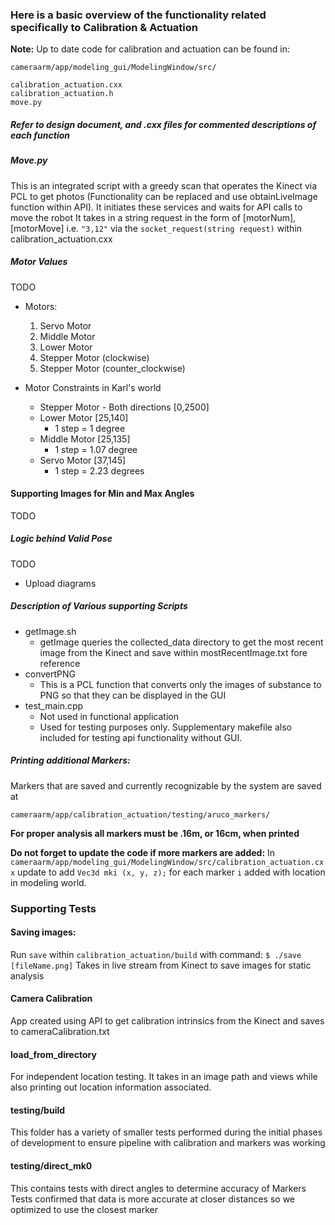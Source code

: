 ### Here is a basic overview of the functionality related specifically to Calibration & Actuation

**Note:**
Up to date code for calibration and actuation can be found in:
```
cameraarm/app/modeling_gui/ModelingWindow/src/

calibration_actuation.cxx
calibration_actuation.h
move.py
```

##### Refer to design document, and .cxx files for commented descriptions of each function
##### Move.py
This is an integrated script with a greedy scan that operates the Kinect via PCL to get photos (Functionality can be replaced and use obtainLiveImage function within API). It initiates these services and waits for API calls to move the robot
It takes in a string request in the form of [motorNum],[motorMove] i.e. ```"3,12"``` via the ```socket_request(string request)``` within calibration_actuation.cxx

##### Motor Values
TODO
- Motors:
  1. Servo Motor
  2. Middle Motor
  3. Lower Motor
  4. Stepper Motor (clockwise)
  5. Stepper Motor (counter_clockwise)

- Motor Constraints in Karl's world
  - Stepper Motor - Both directions [0,2500]
  - Lower Motor [25,140]
    - 1 step = 1 degree
  - Middle Motor [25,135]
    - 1 step = 1.07 degree
  - Servo Motor [37,145]
    - 1 step = 2.23 degrees

#### Supporting Images for Min and Max Angles
TODO

##### Logic behind Valid Pose
TODO
- Upload diagrams

##### Description of Various supporting Scripts
- getImage.sh
  - getImage queries the collected_data directory to get the most recent image from the Kinect and save within mostRecentImage.txt fore reference
- convertPNG
  - This is a PCL function that converts only the images of substance to PNG so that they can be displayed in the GUI
- test_main.cpp
  - Not used in functional application
  - Used for testing purposes only. Supplementary makefile also included for testing api functionality without GUI.

##### Printing additional Markers:
Markers that are saved and currently recognizable by the system are saved at
```
cameraarm/app/calibration_actuation/testing/aruco_markers/
```
**For proper analysis all markers must be .16m, or 16cm, when printed**

**Do not forget to update the code if more markers are added:**
In ```cameraarm/app/modeling_gui/ModelingWindow/src/calibration_actuation.cxx``` update to add ```Vec3d mki (x, y, z);``` for each marker ```i``` added with location in modeling world.

### Supporting Tests

#### Saving images:
Run `save` within `calibration_actuation/build`
with command: `$ ./save [fileName.png]`
Takes in live stream from Kinect to save images for static analysis

#### Camera Calibration
App created using API to get calibration intrinsics from the Kinect and saves to cameraCalibration.txt

#### load_from_directory
For independent location testing. It takes in an image path and views while also printing out location information associated.

#### testing/build
This folder has a variety of smaller tests performed during the initial phases of development to ensure pipeline with calibration and markers was working

#### testing/direct_mk0
This contains tests with direct angles to determine accuracy of Markers
Tests confirmed that data is more accurate at closer distances so we optimized to use the closest marker
